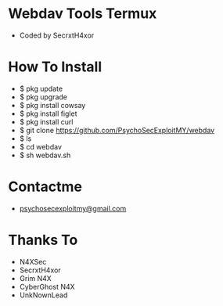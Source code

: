 # Webdav Tools Termux
- Coded by SecrxtH4xor

# How To Install
- $  pkg update
- $  pkg upgrade
- $  pkg install cowsay
- $  pkg install figlet
- $  pkg install curl
- $  git clone https://github.com/PsychoSecExploitMY/webdav
- $  ls
- $  cd webdav
- $  sh webdav.sh
 
 # Contactme
 -  psychosecexploitmy@gmail.com
 
 # Thanks To
 - N4XSec
 - SecrxtH4xor
 - Grim N4X
 - CyberGhost N4X
- UnkNownLead
